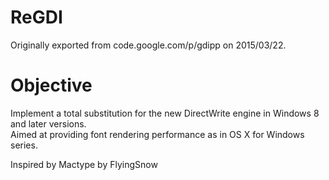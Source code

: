 # ReGDI
Originally exported from code.google.com/p/gdipp on 2015/03/22.

# Objective
Implement a total substitution for the new DirectWrite engine in Windows 8 and later versions.  
Aimed at providing font rendering performance as in OS X for Windows series.

Inspired by Mactype by FlyingSnow
